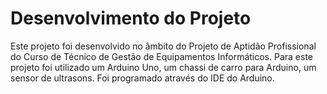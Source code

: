 
# Desenvolvimento do Projeto

Este projeto foi desenvolvido no âmbito do Projeto de Aptidão Profissional do Curso de Técnico de Gestão de Equipamentos Informáticos.
Para este projeto foi utilizado um Arduino Uno, um chassi de carro para Arduino, um sensor de ultrasons. Foi programado através do IDE do Arduino.
